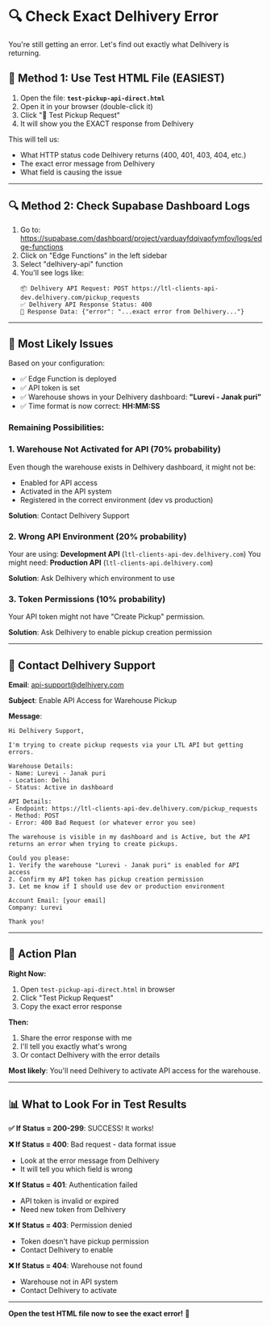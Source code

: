 # 🔍 Check Exact Delhivery Error

You're still getting an error. Let's find out exactly what Delhivery is returning.

## 🧪 Method 1: Use Test HTML File (EASIEST)

1. Open the file: **`test-pickup-api-direct.html`**
2. Open it in your browser (double-click it)
3. Click "🚀 Test Pickup Request"
4. It will show you the EXACT response from Delhivery

This will tell us:
- What HTTP status code Delhivery returns (400, 401, 403, 404, etc.)
- The exact error message from Delhivery
- What field is causing the issue

---

## 🔍 Method 2: Check Supabase Dashboard Logs

1. Go to: https://supabase.com/dashboard/project/varduayfdqivaofymfov/logs/edge-functions
2. Click on "Edge Functions" in the left sidebar
3. Select "delhivery-api" function
4. You'll see logs like:
   ```
   📦 Delhivery API Request: POST https://ltl-clients-api-dev.delhivery.com/pickup_requests
   ✅ Delhivery API Response Status: 400
   📄 Response Data: {"error": "...exact error from Delhivery..."}
   ```

---

## 🎯 Most Likely Issues

Based on your configuration:
- ✅ Edge Function is deployed
- ✅ API token is set
- ✅ Warehouse shows in your Delhivery dashboard: **"Lurevi - Janak puri"**
- ✅ Time format is now correct: **HH:MM:SS**

### Remaining Possibilities:

### 1. **Warehouse Not Activated for API (70% probability)**
Even though the warehouse exists in Delhivery dashboard, it might not be:
- Enabled for API access
- Activated in the API system
- Registered in the correct environment (dev vs production)

**Solution**: Contact Delhivery Support

### 2. **Wrong API Environment (20% probability)**
Your are using: **Development API** (`ltl-clients-api-dev.delhivery.com`)
You might need: **Production API** (`ltl-clients-api.delhivery.com`)

**Solution**: Ask Delhivery which environment to use

### 3. **Token Permissions (10% probability)**
Your API token might not have "Create Pickup" permission.

**Solution**: Ask Delhivery to enable pickup creation permission

---

## 📧 Contact Delhivery Support

**Email**: api-support@delhivery.com

**Subject**: Enable API Access for Warehouse Pickup

**Message**:
```
Hi Delhivery Support,

I'm trying to create pickup requests via your LTL API but getting errors.

Warehouse Details:
- Name: Lurevi - Janak puri
- Location: Delhi
- Status: Active in dashboard

API Details:
- Endpoint: https://ltl-clients-api-dev.delhivery.com/pickup_requests
- Method: POST
- Error: 400 Bad Request (or whatever error you see)

The warehouse is visible in my dashboard and is Active, but the API 
returns an error when trying to create pickups.

Could you please:
1. Verify the warehouse "Lurevi - Janak puri" is enabled for API access
2. Confirm my API token has pickup creation permission
3. Let me know if I should use dev or production environment

Account Email: [your email]
Company: Lurevi

Thank you!
```

---

## 🚀 Action Plan

**Right Now:**
1. Open `test-pickup-api-direct.html` in browser
2. Click "Test Pickup Request"
3. Copy the exact error response

**Then:**
1. Share the error response with me
2. I'll tell you exactly what's wrong
3. Or contact Delhivery with the error details

**Most likely**: You'll need Delhivery to activate API access for the warehouse.

---

## 📊 What to Look For in Test Results

**✅ If Status = 200-299**: SUCCESS! It works!

**❌ If Status = 400**: Bad request - data format issue
- Look at the error message from Delhivery
- It will tell you which field is wrong

**❌ If Status = 401**: Authentication failed
- API token is invalid or expired
- Need new token from Delhivery

**❌ If Status = 403**: Permission denied
- Token doesn't have pickup permission
- Contact Delhivery to enable

**❌ If Status = 404**: Warehouse not found
- Warehouse not in API system
- Contact Delhivery to activate

---

**Open the test HTML file now to see the exact error!** 🚀

